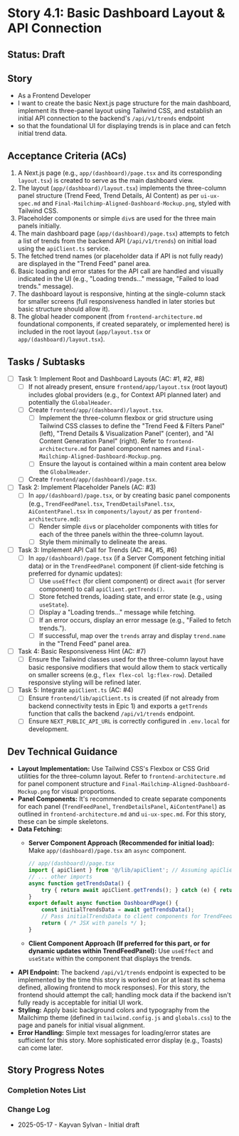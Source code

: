 # Story 4.1: Basic Dashboard Layout & API Connection

## Status: Draft

## Story

- As a Frontend Developer
- I want to create the basic Next.js page structure for the main dashboard, implement its three-panel layout using Tailwind CSS, and establish an initial API connection to the backend's `/api/v1/trends` endpoint
- so that the foundational UI for displaying trends is in place and can fetch initial trend data.

## Acceptance Criteria (ACs)

1. A Next.js page (e.g., `app/(dashboard)/page.tsx` and its corresponding `layout.tsx`) is created to serve as the main dashboard view.
2. The layout (`app/(dashboard)/layout.tsx`) implements the three-column panel structure (Trend Feed, Trend Details, AI Content) as per `ui-ux-spec.md` and `Final-Mailchimp-Aligned-Dashboard-Mockup.png`, styled with Tailwind CSS.
3. Placeholder components or simple `div`s are used for the three main panels initially.
4. The main dashboard page (`app/(dashboard)/page.tsx`) attempts to fetch a list of trends from the backend API (`/api/v1/trends`) on initial load using the `apiClient.ts` service.
5. The fetched trend names (or placeholder data if API is not fully ready) are displayed in the "Trend Feed" panel area.
6. Basic loading and error states for the API call are handled and visually indicated in the UI (e.g., "Loading trends..." message, "Failed to load trends." message).
7. The dashboard layout is responsive, hinting at the single-column stack for smaller screens (full responsiveness handled in later stories but basic structure should allow it).
8. The global header component (from `frontend-architecture.md` foundational components, if created separately, or implemented here) is included in the root layout (`app/layout.tsx` or `app/(dashboard)/layout.tsx`).

## Tasks / Subtasks

- [ ] Task 1: Implement Root and Dashboard Layouts (AC: #1, #2, #8)
  - [ ] If not already present, ensure `frontend/app/layout.tsx` (root layout) includes global providers (e.g., for Context API planned later) and potentially the `GlobalHeader`.
  - [ ] Create `frontend/app/(dashboard)/layout.tsx`.
    - [ ] Implement the three-column flexbox or grid structure using Tailwind CSS classes to define the "Trend Feed & Filters Panel" (left), "Trend Details & Visualization Panel" (center), and "AI Content Generation Panel" (right). Refer to `frontend-architecture.md` for panel component names and `Final-Mailchimp-Aligned-Dashboard-Mockup.png`.
    - [ ] Ensure the layout is contained within a main content area below the `GlobalHeader`.
  - [ ] Create `frontend/app/(dashboard)/page.tsx`.
- [ ] Task 2: Implement Placeholder Panels (AC: #3)
  - [ ] In `app/(dashboard)/page.tsx`, or by creating basic panel components (e.g., `TrendFeedPanel.tsx`, `TrendDetailsPanel.tsx`, `AiContentPanel.tsx` in `components/layout/` as per `frontend-architecture.md`):
    - [ ] Render simple `div`s or placeholder components with titles for each of the three panels within the three-column layout.
    - [ ] Style them minimally to delineate the areas.
- [ ] Task 3: Implement API Call for Trends (AC: #4, #5, #6)
  - [ ] In `app/(dashboard)/page.tsx` (if a Server Component fetching initial data) or in the `TrendFeedPanel` component (if client-side fetching is preferred for dynamic updates):
    - [ ] Use `useEffect` (for client component) or direct `await` (for server component) to call `apiClient.getTrends()`.
    - [ ] Store fetched trends, loading state, and error state (e.g., using `useState`).
    - [ ] Display a "Loading trends..." message while fetching.
    - [ ] If an error occurs, display an error message (e.g., "Failed to fetch trends.").
    - [ ] If successful, map over the `trends` array and display `trend.name` in the "Trend Feed" panel area.
- [ ] Task 4: Basic Responsiveness Hint (AC: #7)
  - [ ] Ensure the Tailwind classes used for the three-column layout have basic responsive modifiers that would allow them to stack vertically on smaller screens (e.g., `flex flex-col lg:flex-row`). Detailed responsive styling will be refined later.
- [ ] Task 5: Integrate `apiClient.ts` (AC: #4)
  - [ ] Ensure `frontend/lib/apiClient.ts` is created (if not already from backend connectivity tests in Epic 1) and exports a `getTrends` function that calls the backend `/api/v1/trends` endpoint.
  - [ ] Ensure `NEXT_PUBLIC_API_URL` is correctly configured in `.env.local` for development.

## Dev Technical Guidance

- **Layout Implementation:** Use Tailwind CSS's Flexbox or CSS Grid utilities for the three-column layout. Refer to `frontend-architecture.md` for panel component structure and `Final-Mailchimp-Aligned-Dashboard-Mockup.png` for visual proportions.
- **Panel Components:** It's recommended to create separate components for each panel (`TrendFeedPanel`, `TrendDetailsPanel`, `AiContentPanel`) as outlined in `frontend-architecture.md` and `ui-ux-spec.md`. For this story, these can be simple skeletons.
- **Data Fetching:**
  - **Server Component Approach (Recommended for initial load):** Make `app/(dashboard)/page.tsx` an `async` component.

      ```typescript
      // app/(dashboard)/page.tsx
      import { apiClient } from '@/lib/apiClient'; // Assuming apiClient is structured for RSC
      // ... other imports
      async function getTrendsData() {
          try { return await apiClient.getTrends(); } catch (e) { return null; /* handle error appropriately */ }
      }
      export default async function DashboardPage() {
          const initialTrendsData = await getTrendsData();
          // Pass initialTrendsData to client components for TrendFeedPanel etc.
          return ( /* JSX with panels */ );
      }
      ```

  - **Client Component Approach (If preferred for this part, or for dynamic updates within TrendFeedPanel):** Use `useEffect` and `useState` within the component that displays the trends.
- **API Endpoint:** The backend `/api/v1/trends` endpoint is expected to be implemented by the time this story is worked on (or at least its schema defined, allowing frontend to mock responses). For this story, the frontend should attempt the call; handling mock data if the backend isn't fully ready is acceptable for initial UI work.
- **Styling:** Apply basic background colors and typography from the Mailchimp theme (defined in `tailwind.config.js` and `globals.css`) to the page and panels for initial visual alignment.
- **Error Handling:** Simple text messages for loading/error states are sufficient for this story. More sophisticated error display (e.g., Toasts) can come later.

## Story Progress Notes

### Completion Notes List

### Change Log

- 2025-05-17 - Kayvan Sylvan - Initial draft
